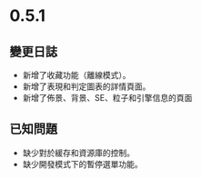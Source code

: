 # 0.5.1

## 變更日誌

- 新增了收藏功能（離線模式）。
- 新增了表現和判定圖表的詳情頁面。
- 新增了佈景、背景、SE、粒子和引擎信息的頁面

## 已知問題

- 缺少對於緩存和資源庫的控制。
- 缺少開發模式下的暫停選單功能。
